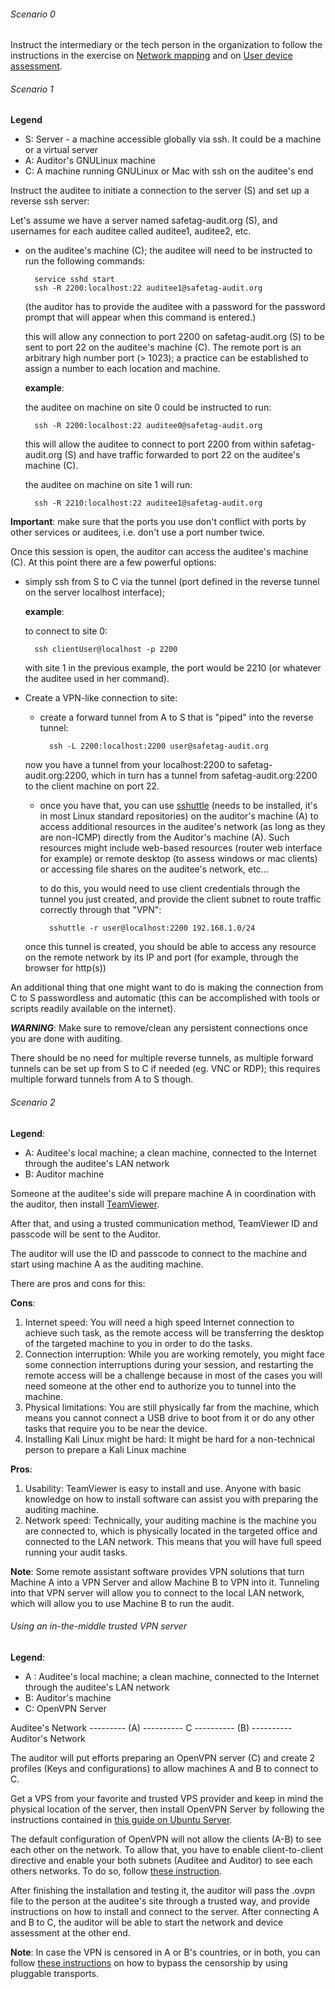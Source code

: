 ###### Scenario 0
Instruct the intermediary or the tech person in the organization to follow the instructions in the exercise on [Network mapping](../../methods/network_mapping) and on [User device assessment](../../methods/user_device_assessment).

###### Scenario 1

**Legend**

- S: Server - a machine accessible globally via ssh. It could be a machine or a virtual server
- A: Auditor's GNULinux machine
- C: A machine running GNULinux or Mac with ssh on the auditee's end

Instruct the auditee to initiate a connection to the server (S) and set up a reverse ssh server:

Let's assume we have a server named safetag-audit.org (S), and usernames for each auditee called auditee1, auditee2, etc.
        
- on the auditee's machine (C); the auditee will need to be instructed to run the following commands:

        service sshd start
        ssh -R 2200:localhost:22 auditee1@safetag-audit.org
        
    (the auditor has to provide the auditee with a password for the password prompt that will appear when this command is entered.)

    this will allow any connection to port 2200 on safetag-audit.org (S) to be sent to port 22 on the auditee's machine (C). The remote port is an arbitrary high number port (> 1023); a practice can be established to assign a number to each location and machine.
                
    **example**:

    the auditee on machine on site 0 could be instructed to run:

        ssh -R 2200:localhost:22 auditee0@safetag-audit.org

    this will allow the auditee to connect to port 2200 from within safetag-audit.org (S) and have traffic forwarded to port 22 on the auditee's machine (C).
    
    the auditee on machine on site 1 will run:

        ssh -R 2210:localhost:22 auditee1@safetag-audit.org
         
**Important**: make sure that the ports you use don't conflict with ports by other services or auditees, i.e. don't use a port number twice.

Once this session is open, the auditor can access the auditee's machine (C). At this point there are a few powerful options:

* simply ssh from S to C via the tunnel (port defined in the reverse tunnel on the server localhost interface); 
 
  **example**:
    
  to connect to site 0:
    
        ssh clientUser@localhost -p 2200

  with site 1 in the previous example, the port would be 2210 (or whatever the auditee used in her command).

* Create a VPN-like connection to site:
    - create a forward tunnel from A to S that is "piped" into the reverse tunnel:

            ssh -L 2200:localhost:2200 user@safetag-audit.org

    now you have a tunnel from your localhost:2200 to  safetag-audit.org:2200, which in turn has a tunnel from  safetag-audit.org:2200 to the client machine on port 22.

    - once you have that, you can use [sshuttle](https://sshuttle.readthedocs.io) (needs to be installed, it's in most Linux standard repositories) on the auditor's machine (A) to access additional resources in the auditee's network (as long as they are non-ICMP) directly from the Auditor's machine (A). Such resources might include web-based resources (router web interface for example) or remote desktop (to assess windows or mac clients) or accessing file shares on the auditee's network, etc... 

      to do this, you would need to use client credentials through the tunnel you just created, and provide the client subnet to route traffic correctly through that "VPN":
        
            sshuttle -r user@localhost:2200 192.168.1.0/24
            
     once this tunnel is created, you should be able to access any resource on the remote network by its IP and port (for example, through the browser for http(s))
    
An additional thing that one might want to do is making the connection from C to S passwordless and automatic (this can be accomplished with tools or scripts readily available on the internet).

***WARNING***: Make sure to remove/clean any persistent connections once you are done with auditing.

There should be no need for multiple reverse tunnels, as multiple forward tunnels can be set up from S to C if needed (eg. VNC or RDP); this requires multiple forward tunnels from A to S though.


###### Scenario 2

**Legend**:

- A: Auditee's local machine; a clean machine, connected to the Internet through the auditee's LAN network
- B: Auditor machine

Someone at the auditee's side will prepare machine A in coordination with the auditor, then install [TeamViewer](https://www.teamviewer.com/en/).

After that, and using a trusted communication method, TeamViewer ID and passcode will be sent to the Auditor.

The auditor will use the ID and passcode to connect to the machine and start using machine A as the auditing machine.
 
There are pros and cons for this: 

**Cons**:

1. Internet speed: You will need a high speed Internet connection to achieve such task, as the remote access will be transferring the desktop of the targeted machine to you in order to do the tasks.
2. Connection interruption: While you are working remotely, you might face some connection interruptions during your session, and restarting the remote access will be a challenge because in most of the cases you will need someone at the other end to authorize you to tunnel into the machine.
3. Physical limitations: You are still physically far from the machine, which means you cannot connect a USB drive to boot from it or do any other tasks that require you to be near the device.
4. Installing Kali Linux might be hard: It might be hard for a non-technical person to prepare a Kali Linux machine

**Pros**:

1. Usability: TeamViewer is easy to install and use. Anyone with basic knowledge on how to install software can assist you with preparing the auditing machine.
2. Network speed: Technically, your auditing machine is the machine you are connected to, which is physically located in the targeted office and connected to the LAN network. This means that you will have full speed running your audit tasks.

**Note**: Some remote assistant software provides VPN solutions that turn Machine A into a VPN Server and allow Machine B to VPN into it. Tunneling into that VPN server will allow you to connect to the local LAN network, which will allow you to use Machine B to run the audit.


###### Using an in-the-middle trusted VPN server

**Legend**:
    
- A : Auditee's local machine; a clean machine, connected to the Internet through the auditee's LAN network
- B: Auditor's machine
- C: OpenVPN Server

Auditee's Network --------- (A) ---------- C ---------- (B) ---------- Auditor's Network

The auditor will put efforts preparing an OpenVPN server (C) and create 2 profiles (Keys and configurations) to allow machines A and B to connect to C.

Get a VPS from your favorite and trusted VPS provider and keep in mind the physical location of the server, then install OpenVPN Server by following the instructions contained in [this guide on Ubuntu Server](https://help.ubuntu.com/lts/serverguide/openvpn.html).

The default configuration of OpenVPN will not allow the clients (A-B) to see each other on the network. To allow that, you have to enable client-to-client directive and enable your both subnets (Auditee and Auditor) to see each others networks. To do so, follow [these instruction](https://community.openvpn.net/openvpn/wiki/RoutedLans).

After finishing the installation and testing it, the auditor will pass the .ovpn file to the person at the auditee's site through a trusted way, and provide instructions on how to install and connect to the server. After connecting A and B to C, the auditor will be able to start the network and device assessment at the other end.

**Note**: In case the VPN is censored in A or B's countries, or in both, you can follow [these instructions](https://www.pluggabletransports.info/implement/openvpn/) on how to bypass the censorship by using pluggable transports.   

